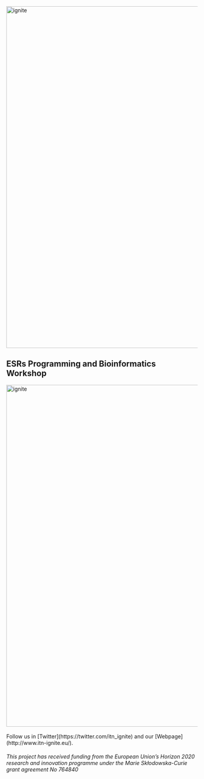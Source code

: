 <img src="https://i.imgur.com/nG4PtGQ.jpg" alt="ignite" width=900/>

## ESRs Programming and Bioinformatics Workshop 

<img src="https://i.imgur.com/nG4PtGQ.jpg" alt="ignite" width=900/>

<br />
<br />
Follow us in [Twitter](https://twitter.com/itn_ignite) and our [Webpage](http://www.itn-ignite.eu/). 

###### This project has received funding from the European Union’s Horizon 2020 research and innovation programme under the Marie Skłodowska-Curie grant agreement No 764840
